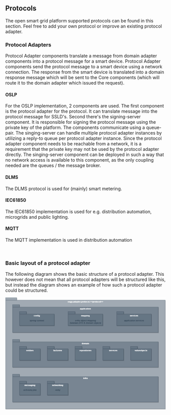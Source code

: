 ## Protocols
The open smart grid platform supported protocols can be found in this section. Feel free to add your own protocol or improve an existing protocol adapter.

### Protocol Adapters

Protocol Adapter components translate a message from domain adapter components into a protocol message for a smart device. Protocol Adapter components send the protocol message to a smart device using a network connection. The response from the smart device is translated into a domain response message which will be sent to the Core components (which will route it to the domain adapter which issued the request).

#### OSLP

For the OSLP implementation, 2 components are used. The first component is the protocol adapter for the protocol. It can translate message into the protocol message for SSLD's. Second there's the signing-server component. It is responsible for signing the protocol message using the private key of the platform. The components communicate using a queue-pair. The singing-server can handle multiple protocol adapter instances by utilizing a reply-to queue per protocol adapter instance. Since the protocol adapter component needs to be reachable from a network, it is a requirement that the private key may not be used by the protocol adapter directly. The singing-server component  can be deployed in such a way that no network access is available to this component, as the only coupling needed are the queues / the message broker.

#### DLMS

The DLMS protocol is used for (mainly) smart metering.

#### IEC61850

The IEC61850 implementation is used for e.g. distribution automation, microgrids and public lighting.

#### MQTT

The MQTT implementation is used in distribution automation 

&nbsp;
### Basic layout of a protocol adapter

The following diagram shows the basic structure of a protocol adapter. This however does not mean that all protocol adapters will be structured like this, but instead the diagram shows an example of how such a protocol adapter could be structured.

![alt text](./protocol-adapters-model-gfx-pa-pd-example.png "Diagram of the structure of a protocol adapter")